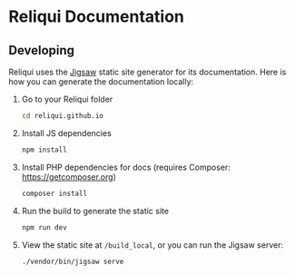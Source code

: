 # Reliqui Documentation

## Developing

Reliqui uses the [Jigsaw](http://jigsaw.tighten.co/) static site generator for its documentation. Here is how you can generate the documentation locally:

1. Go to your Reliqui folder

    ```sh
    cd reliqui.github.io
    ```

2. Install JS dependencies

    ```sh
    npm install
    ```

3. Install PHP dependencies for docs (requires Composer: https://getcomposer.org)

    ```sh
    composer install
    ```

4. Run the build to generate the static site

    ```sh
    npm run dev
    ```

5. View the static site at `/build_local`, or you can run the Jigsaw server:

    ```sh
    ./vendor/bin/jigsaw serve
    ```